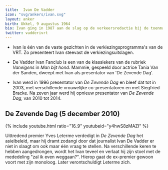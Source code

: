 ```yaml
---
title:  Ivan De Vadder
icon: "svg/ankers/ivan.svg"
layout: anker
birth: Ukkel, 9 augustus 1964
bio: Ivan ging in 1987 aan de slag op de verkeersredactie bij de toenmalige BRT en stroomde in 1991 door naar de  nieuwsdienst van de televisie, eerst als algemeen verslaggever, vanaf 1994 als journalist in de Wetstraat.
twitter: vadderivrt
---
```


* Ivan is één van de vaste gezichten in de verkiezingsprogramma's van de VRT. Zo presenteert Ivan steevast de verkiezingsuitslagen.

* De Vadder Ivan Fanclub is een van de klassiekers van de rubriek <cite>Vaneigens</cite> in <cite>Man bijt hond</cite>. Mammie, gespeeld door actrice Tania Van der Sanden, dweept met Ivan als presentator van 'De Zevende Dag'.

* Ivan werd in 1996 presentator van <cite>De Zevende Dag</cite> en bleef dat tot in 2003, met verschillende vrouwelijke co-presentatoren en met Siegfried Bracke. Na zeven jaar werd hij opnieuw presentator van <cite>De Zevende Dag</cite>, van 2010 tot 2014.

<div class="alt">
<h2>De Zevende Dag (5 december 2010)</h2>
{% include youtube.html ratio="16_9" youtubeid="y4hwS8zMAZI" %}
<p>Uittredend premier Yves Leterme verdedigt in <cite>De Zevende Dag</cite> het asielbeleid, maar hij dramt zodangi door dat journalist Ivan De Vadder er niet in slaagt om ook maar één vraag te stellen. Na verschillende keren te hebben aangedrongen, wordt het Ivan teveel en verlaat hij zijn stoel met de mededeling "zal ik even weggaan?". Hierop gaat de ex-premier gewoon voort met zijn monoloog. Later verontschuldigt Leterme zich.</p>
</div>
